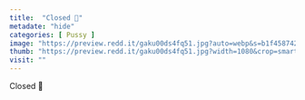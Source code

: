 ```yaml
---
title:  "Closed 💋"
metadate: "hide"
categories: [ Pussy ]
image: "https://preview.redd.it/gaku00ds4fq51.jpg?auto=webp&s=b1f4587421691b10cdba17168cc6d86f879e6246"
thumb: "https://preview.redd.it/gaku00ds4fq51.jpg?width=1080&crop=smart&auto=webp&s=be379069b38d836ccb5e07b716446be144b3cb10"
visit: ""
---
```

Closed 💋
